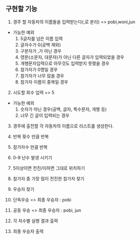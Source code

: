 ## 구현할 기능

1. 경주 할 자동차의 이름들을 입력받는다(,로 분리)
   => pobi,woni,jun

- 가능한 예외
    1. 5글자를 넘은 이름 입력
    2. 글자수가 0(공백 제외)
    3. 구분자가 ,가 아닌 경우
    4. 영문(소문자, 대문자)가 아닌 다른 글자가 입력되었을 경우
    5. 개행문자입력으로 아무것도 입력받지 못했을 경우
    6. 참가자가 0명일 경우
    7. 참가자가 너무 많을 경우
    8. 참가자 이름이 중복일 경우

2. 시도할 회수 입력
   => 5

- 가능한 예외
    1.  숫자가 아닌 경우(공백, 글자, 특수문자, 개행 등)
    2.  너무 긴 글이 입력되는 경우

3. 경주에 출전할 각 자동차의 이름으로 리스트를 생성한다.

4. 반복 횟수 만큼 반복

5. 참가자수 만큼 반복

6. 0-9 난수 발생 시키기

7. 5이상이면 전진/이하면 그대로 위치하기

8. 참가자 중 가장 많이 전진한 참가자 찾기

9. 우승자 찾기

10. 단독우승
    => 최종 우승자 : pobi

11. 공동 우승
    => 최종 우승자 : pobi, jun

12. 각 차수별 실행 결과 출력

13. 최종 우승자 출력